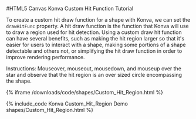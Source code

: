 
#HTML5 Canvas Konva Custom Hit Function Tutorial

To create a custom hit draw function for a shape with Konva, we can set
the `drawHitFunc` property.  A hit draw function is the function that Konva
will use to draw a region used for hit detection.  Using a custom draw hit
function can have several benefits, such as making the hit region larger
so that it's easier for users to interact with a shape, making some portions
of a shape detectable and others not, or simplifying the hit draw function
in order to improve rendering performance.

Instructions: Mouseover, mouseout, mousedown, and mouseup over the star and
observe that the hit region is an over sized circle encompassing the shape.

{% iframe /downloads/code/shapes/Custom_Hit_Region.html %}

{% include_code Konva Custom_Hit_Region Demo shapes/Custom_Hit_Region.html %}
